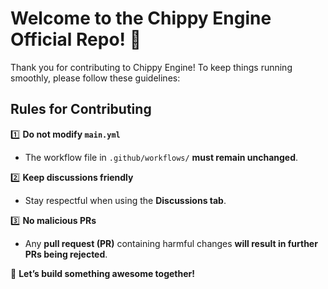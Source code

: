 # Welcome to the **Chippy Engine** Official Repo! 🚀

Thank you for contributing to Chippy Engine! To keep things running smoothly, please follow these guidelines:

## **Rules for Contributing**
1️⃣ **Do not modify `main.yml`**  
   - The workflow file in `.github/workflows/` **must remain unchanged**.  
     
2️⃣ **Keep discussions friendly**  
   - Stay respectful when using the **Discussions tab**.  

3️⃣ **No malicious PRs**  
   - Any **pull request (PR)** containing harmful changes **will result in further PRs being rejected**.  

🚀 **Let’s build something awesome together!**  
